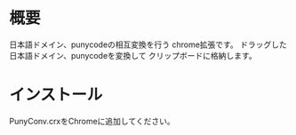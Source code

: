 # 概要
日本語ドメイン、punycodeの相互変換を行う
chrome拡張です。
ドラッグした日本語ドメイン、punycodeを変換して
クリップボードに格納します。
# インストール
PunyConv.crxをChromeに追加してください。

